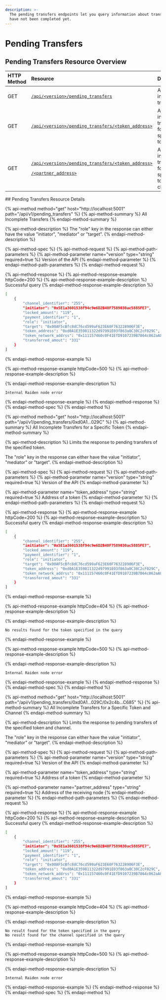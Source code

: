 ```yaml
---
description: >-
  The pending transfers endpoints let you query information about transfers that
  have not been completed yet.
---
```


# Pending Transfers

## Pending Transfers Resource Overview

<table>
  <thead>
    <tr>
      <th style="text-align:left">HTTP Method</th>
      <th style="text-align:left">Resource</th>
      <th style="text-align:left">Description</th>
    </tr>
  </thead>
  <tbody>
    <tr>
      <td style="text-align:left">GET</td>
      <td style="text-align:left"><a href="pending-transfers.md#all-incomplete-transfers"><code>/api/&lt;version&gt;/pending_transfers</code></a>
      </td>
      <td style="text-align:left">All incomplete transfers</td>
    </tr>
    <tr>
      <td style="text-align:left">GET</td>
      <td style="text-align:left"><a href="pending-transfers.md#all-incomplete-transfers-for-a-specific-token"><code>/api/&lt;version&gt;/pending_transfers/&lt;token_address&gt;</code></a>
      </td>
      <td style="text-align:left">All incomplete transfers for a specific token</td>
    </tr>
    <tr>
      <td style="text-align:left">GET</td>
      <td style="text-align:left">
        <p><a href="pending-transfers.md#all-incomplete-transfers-for-a-specific-token-and-channel"><code>/api/&lt;version&gt;/pending_transfers/&lt;token_address&gt;</code></a>
        </p>
        <p><a href="pending-transfers.md#all-incomplete-transfers-for-a-specific-token-and-channel"><code>/&lt;partner_address&gt;</code></a>
        </p>
      </td>
      <td style="text-align:left">All incomplete transfers for a specific token and channel</td>
    </tr>
  </tbody>
</table>## Pending Transfers Resource Details

{% api-method method="get" host="http://localhost:5001" path="/api/v1/pending\_transfers" %}
{% api-method-summary %}
All Incomplete Transfers
{% endapi-method-summary %}

{% api-method-description %}
The "role" key in the response can either have the value "initiator", "mediator" or "target".
{% endapi-method-description %}

{% api-method-spec %}
{% api-method-request %}
{% api-method-path-parameters %}
{% api-method-parameter name="version" type="string" required=true %}
Version of the API
{% endapi-method-parameter %}
{% endapi-method-path-parameters %}
{% endapi-method-request %}

{% api-method-response %}
{% api-method-response-example httpCode=200 %}
{% api-method-response-example-description %}
Successful query
{% endapi-method-response-example-description %}

```bash
[
    {
        "channel_identifier": "255",
        "initiator": "0x5E1a3601538f94c9e6D2B40F7589030ac5885FE7",
        "locked_amount": "119",
        "payment_identifier": "1",
        "role": "initiator",
        "target": "0x00AF5cBfc8dC76cd599aF623E60F763228906F3E",
        "token_address": "0xd0A1E359811322d97991E03f863a0C30C2cF029C",
        "token_network_addrss": "0x111157460c0F41EfD9107239B7864c062aA8B978",
        "transferred_amout": "331"
    }
]
```
{% endapi-method-response-example %}

{% api-method-response-example httpCode=500 %}
{% api-method-response-example-description %}

{% endapi-method-response-example-description %}

```
Internal Raiden node error
```
{% endapi-method-response-example %}
{% endapi-method-response %}
{% endapi-method-spec %}
{% endapi-method %}

{% api-method method="get" host="http://localhost:5001" path="/api/v1/pending\_transfers/0xd0A1...029C" %}
{% api-method-summary %}
All Incomplete Transfers for a Specific Token
{% endapi-method-summary %}

{% api-method-description %}
Limits the response to pending transfers of the specified token.  
  
The "role" key in the response can either have the value "initiator", "mediator" or "target".
{% endapi-method-description %}

{% api-method-spec %}
{% api-method-request %}
{% api-method-path-parameters %}
{% api-method-parameter name="version" type="string" required=true %}
Version of the API
{% endapi-method-parameter %}

{% api-method-parameter name="token\_address" type="string" required=true %}
Address of a token
{% endapi-method-parameter %}
{% endapi-method-path-parameters %}
{% endapi-method-request %}

{% api-method-response %}
{% api-method-response-example httpCode=200 %}
{% api-method-response-example-description %}
Successful query
{% endapi-method-response-example-description %}

```bash
[
    {
        "channel_identifier": "255",
        "initiator": "0x5E1a3601538f94c9e6D2B40F7589030ac5885FE7",
        "locked_amount": "119",
        "payment_identifier": "1",
        "role": "initiator",
        "target": "0x00AF5cBfc8dC76cd599aF623E60F763228906F3E",
        "token_address": "0xd0A1E359811322d97991E03f863a0C30C2cF029C",
        "token_network_addrss": "0x111157460c0F41EfD9107239B7864c062aA8B978",
        "transferred_amout": "331"
    }
]
```
{% endapi-method-response-example %}

{% api-method-response-example httpCode=404 %}
{% api-method-response-example-description %}

{% endapi-method-response-example-description %}

```
No results found for the token specified in the query
```
{% endapi-method-response-example %}

{% api-method-response-example httpCode=500 %}
{% api-method-response-example-description %}

{% endapi-method-response-example-description %}

```
Internal Raiden node error
```
{% endapi-method-response-example %}
{% endapi-method-response %}
{% endapi-method-spec %}
{% endapi-method %}

{% api-method method="get" host="http://localhost:5001" path="/api/v1/pending\_transfers/0xd0A1...029C/0x2c4b...C685" %}
{% api-method-summary %}
All Incomplete Transfers for a Specific Token and Channel
{% endapi-method-summary %}

{% api-method-description %}
Limits the response to pending transfers of the specified token and channel.  
  
The "role" key in the response can either have the value "initiator", "mediator" or "target".
{% endapi-method-description %}

{% api-method-spec %}
{% api-method-request %}
{% api-method-path-parameters %}
{% api-method-parameter name="version" type="string" required=true %}
Version of the API
{% endapi-method-parameter %}

{% api-method-parameter name="token\_address" type="string" required=true %}
Address of a token
{% endapi-method-parameter %}

{% api-method-parameter name="partner\_address" type="string" required=true %}
Address of the receiving node
{% endapi-method-parameter %}
{% endapi-method-path-parameters %}
{% endapi-method-request %}

{% api-method-response %}
{% api-method-response-example httpCode=200 %}
{% api-method-response-example-description %}
Successful query
{% endapi-method-response-example-description %}

```bash
[
    {
        "channel_identifier": "255",
        "initiator": "0x5E1a3601538f94c9e6D2B40F7589030ac5885FE7",
        "locked_amount": "119",
        "payment_identifier": "1",
        "role": "initiator",
        "target": "0x00AF5cBfc8dC76cd599aF623E60F763228906F3E",
        "token_address": "0xd0A1E359811322d97991E03f863a0C30C2cF029C",
        "token_network_addrss": "0x111157460c0F41EfD9107239B7864c062aA8B978",
        "transferred_amout": "331"
    }
]
```
{% endapi-method-response-example %}

{% api-method-response-example httpCode=404 %}
{% api-method-response-example-description %}

{% endapi-method-response-example-description %}

```
No result found for the token specified in the query
No result found for the channel specified in the query
```
{% endapi-method-response-example %}

{% api-method-response-example httpCode=500 %}
{% api-method-response-example-description %}

{% endapi-method-response-example-description %}

```
Internal Raiden node error
```
{% endapi-method-response-example %}
{% endapi-method-response %}
{% endapi-method-spec %}
{% endapi-method %}

